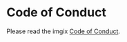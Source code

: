 # Code of Conduct

Please read the imgix [Code of Conduct](https://github.com/imgix/code-of-conduct).
